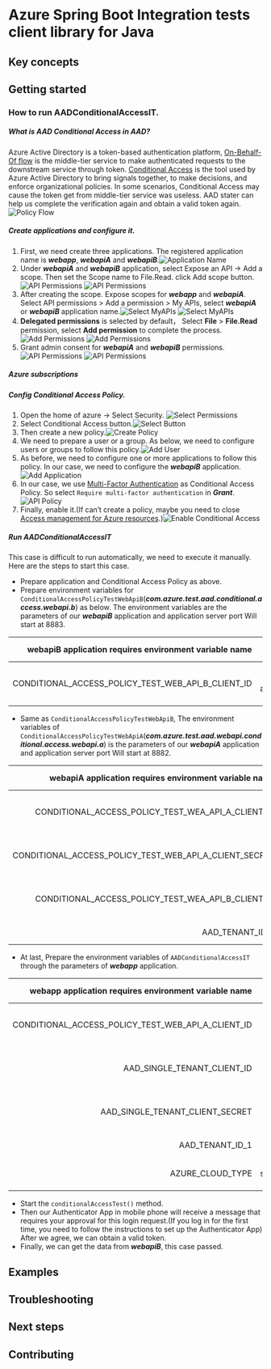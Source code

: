 # Azure Spring Boot Integration tests client library for Java

## Key concepts
## Getting started

### How to run AADConditionalAccessIT. 

#####  What is AAD Conditional Access in AAD?

Azure Active Directory is a token-based authentication platform, [On-Behalf-Of flow] is the middle-tier service to make authenticated requests to the downstream service through token.
[Conditional Access] is the tool used by Azure Active Directory to bring signals together, to make decisions, and enforce organizational policies. 
In some scenarios, Conditional Access may cause the token get from middle-tier service was useless. AAD stater can help us complete the verification again and obtain a valid token again.
![Policy Flow](docs/image-conditional-access-flow.png)

##### Create applications and configure it.
1. First, we need create three applications. The registered application name is ***webapp***, ***webapiA*** and ***webapiB***.![Application Name](docs/image-application-name.png)
1. Under ***webapiA*** and ***webapiB*** application, select Expose an API -> Add a scope. Then set the Scope name to File.Read. click Add scope button.![API Permissions](docs/image-webapiA-add-scope.png) ![API Permissions](docs/image-webapiB-add-scope.png)
1. After creating the scope. Expose scopes for ***webapp*** and ***webapiA***. Select API permissions > Add a permission > My APIs, select ***webapiA*** or ***webapiB*** application name.![Select MyAPIs](docs/image-webapp-select-myapis.png) ![Select MyAPIs](docs/image-webapiA-select-myapis.png)
1. **Delegated permissions** is selected by default， Select **File** > **File.Read** permission, select **Add permission** to complete the process.![Add Permissions](docs/image-webapp-add-permissions.png) ![Add Permissions](docs/image-webapiA-add-permissions.png)
1. Grant admin consent for ***webapiA*** and ***webapiB*** permissions.![API Permissions](docs/image-webapp-add-grant-admin-consent.png) ![API Permissions](docs/image-webapiA-add-grant-admin-consent.png)

##### Azure subscriptions 

##### Config Conditional Access Policy.
1. Open the home of azure -> Select Security. ![Select Permissions](docs/image-conditional-access-home.png)
1. Select Conditional Access button.![Select Button](docs/image-conditional-access-button.png)
1. Then create a new policy.![Create Policy](docs/image-conditional-access-new-policy.png)
1. We need to prepare a user or a group. As below, we need to configure users or groups to follow this policy.![Add User](docs/image-conditional-access-add-user.png)
1. As before, we need to configure one or more applications to follow this policy. In our case, we need to configure the ***webapiB*** application.![Add Application](docs/image-conditional-access-add-application.png)
1. In our case, we use [Multi-Factor Authentication] as Conditional Access Policy. So select `Require multi-factor authentication` in ***Grant***.![API Policy](docs/image-conditional-access-add-MFA.png)
1. Finally, enable it.(If can’t create a policy, maybe you need to close [Access management for Azure resources].)![Enable Conditional Access](docs/image-conditional-access-enable.png)

##### Run AADConditionalAccessIT

This case is difficult to run automatically, we need to execute it manually. 
Here are the steps to start this case.

 - Prepare application and Conditional Access Policy as above.
 - Prepare environment variables for `ConditionalAccessPolicyTestWebApiB`(***com.azure.test.aad.conditional.access.webapi.b***) as below. The environment variables are the parameters of our ***webapiB*** application and application server port Will start at 8883.

| webapiB application requires environment variable name | Actual Value | 
| ---: | :----: | 
|   CONDITIONAL_ACCESS_POLICY_TEST_WEB_API_B_CLIENT_ID  | your webapiB application id |

 - Same as `ConditionalAccessPolicyTestWebApiB`, The environment variables of `ConditionalAccessPolicyTestWebApiA`(***com.azure.test.aad.webapi.conditional.access.webapi.a***) is the parameters of our ***webapiA*** application and  application server port Will start at 8882.

| webapiA application requires environment variable name | Actual Value | 
| ---: | :----: | 
|   CONDITIONAL_ACCESS_POLICY_TEST_WEA_API_A_CLIENT_ID  | your webapiA application id |
|   CONDITIONAL_ACCESS_POLICY_TEST_WEB_API_A_CLIENT_SECRET  | your webapiA application secret |
|   CONDITIONAL_ACCESS_POLICY_TEST_WEA_API_B_CLIENT_ID  | your webapiB application id |
|   AAD_TENANT_ID_1  | your tenant id |

 - At last, Prepare the environment variables of `AADConditionalAccessIT` through the parameters of ***webapp*** application.

| webapp application requires environment variable name | Actual Value | 
| ---: | :----: | 
|   CONDITIONAL_ACCESS_POLICY_TEST_WEB_API_A_CLIENT_ID  | your webapiA application id |
|   AAD_SINGLE_TENANT_CLIENT_ID  | your webapp application id |
|   AAD_SINGLE_TENANT_CLIENT_SECRET  | your webapp application secret |
|   AAD_TENANT_ID_1  | your tenant id |
|   AZURE_CLOUD_TYPE  | your azure subscription type |

 - Start the `conditionalAccessTest()` method.
 - Then our Authenticator App in mobile phone will receive a message that requires your approval for this login request.(If you log in for the first time, you need to follow the instructions to set up the Authenticator App) After we agree, we can obtain a valid token.
 - Finally, we can get the data from ***webapiB***, this case passed.



## Examples
## Troubleshooting
## Next steps
## Contributing

<!-- LINKS -->
[On-Behalf-Of flow]: https://docs.microsoft.com/azure/active-directory/develop/v2-oauth2-on-behalf-of-flow
[Multi-Factor Authentication]: https://docs.microsoft.com/azure/active-directory/authentication/tutorial-enable-azure-mfa
[Conditional Access]: https://docs.microsoft.com/azure/active-directory/conditional-access/overview
[Access management for Azure resources]: https://docs.microsoft.com/azure/active-directory/fundamentals/concept-fundamentals-security-defaults